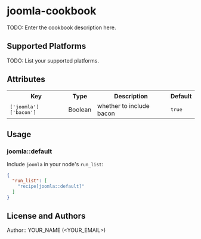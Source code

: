 # joomla-cookbook

TODO: Enter the cookbook description here.

## Supported Platforms

TODO: List your supported platforms.

## Attributes

<table>
  <tr>
    <th>Key</th>
    <th>Type</th>
    <th>Description</th>
    <th>Default</th>
  </tr>
  <tr>
    <td><tt>['joomla']['bacon']</tt></td>
    <td>Boolean</td>
    <td>whether to include bacon</td>
    <td><tt>true</tt></td>
  </tr>
</table>

## Usage

### joomla::default

Include `joomla` in your node's `run_list`:

```json
{
  "run_list": [
    "recipe[joomla::default]"
  ]
}
```

## License and Authors

Author:: YOUR_NAME (<YOUR_EMAIL>)
